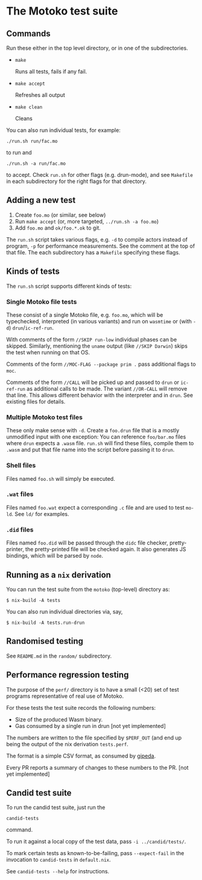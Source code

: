 The Motoko test suite
==========================

Commands
--------

Run these either in the top level directory, or in one of the subdirectories.

* `make`

   Runs all tests, fails if any fail.

* `make accept`

   Refreshes all output

* `make clean`

   Cleans

You can also run individual tests, for example:

    ./run.sh run/fac.mo

to run and

    ./run.sh -a run/fac.mo

to accept. Check `run.sh` for other flags (e.g. drun-mode), and see `Makefile`
in each subdirectory for the right flags for that directory.

Adding a new test
-----------------

1. Create `foo.mo` (or similar, see below)
2. Run `make accept` (or, more targeted, `../run.sh -a foo.mo`)
3. Add `foo.mo` and `ok/foo.*.ok` to git.

The `run.sh` script takes various flags, e.g. `-d` to compile actors instead of
program, `-p` for performance measurements. See the comment at the top of that
file. The each subdirectory has a `Makefile` specifying these flags.

Kinds of tests
--------------

The `run.sh` script supports different kinds of tests:

### Single Motoko file tests

These consist of a single Motoko file, e.g. `foo.mo`, which will be
typechecked, interpreted (in various variants) and run on `wasmtime` or (with
`-d`) `drun`/`ic-ref-run`.

With comments of the form `//SKIP run-low` individual phases can be skipped.
Similarly, mentioning the `uname` output (like `//SKIP Darwin`) skips the test
when running on that OS.

Comments of the form `//MOC-FLAG --package prim .` pass additional flags to
`moc`.

Comments of the form `//CALL` will be picked up and passed to `drun` or
`ic-ref-run` as additional calls to be made.  The variant `//OR-CALL` will
remove that line. This allows different behavior with the interpreter and in
`drun`. See existing files for details.

### Multiple Motoko test files

These only make sense with `-d`. Create a `foo.drun` file that is a mostly
unmodified input with one exception: You can reference `foo/bar.mo` files where
`drun` expects a `.wasm` file. `run.sh` will find these files, compile them to
`.wasm` and put that file name into the script before passing it to `drun`.

### Shell files

Files named `foo.sh` will simply be executed.

### `.wat` files

Files named `foo.wat` expect a corresponding `.c` file and are used to test
`mo-ld`. See `ld/` for examples.

### `.did` files

Files named `foo.did` will be passed through the `didc` file checker,
pretty-printer, the pretty-printed file will be checked again. It also generates
JS bindings, which will be parsed by `node`.


Running as a `nix` derivation
-----------------------------

You can run the test suite from the `motoko` (top-level) directory as:

``` shell
$ nix-build -A tests
```

You can also run individual directories via, say,

``` shell
$ nix-build -A tests.run-drun
```

Randomised testing
------------------

See `README.md` in the `random/` subdirectory.

Performance regression testing
------------------------------

The purpose of the `perf/` directory is to have a small (<20) set of test
programs representative of real use of Motoko.

For these tests the test suite records the following numbers:

* Size of the produced Wasm binary.
* Gas consumed by a single run in drun [not yet implemented]

The numbers are written to the file specified by `$PERF_OUT` (and end up being
the output of the nix derivation `tests.perf`.

The format is a simple CSV format, as consumed by
[gipeda](https://github.com/nomeata/gipeda).

Every PR reports a summary of changes to these numbers to the PR. [not yet implemented]

Candid test suite
-----------------

To run the candid test suite, just run the

    candid-tests

command.

To run it against a local copy of the test data, pass `-i ../candid/tests/`.

To mark certain tests as known-to-be-failing, pass `--expect-fail` in the
invocation to `candid-tests` in `default.nix`.

See `candid-tests --help` for instructions.
